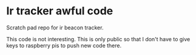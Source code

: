 # Ir tracker awful code

Scratch pad repo for ir beacon tracker.

This code is not interesting. This is only public so that I don't have to give keys to raspberry pis to push new code there.
